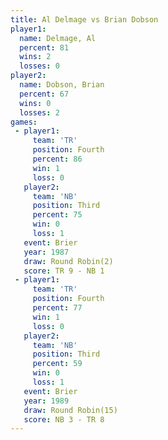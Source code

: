 ```yaml
---
title: Al Delmage vs Brian Dobson
player1:             
  name: Delmage, Al  
  percent: 81        
  wins: 2            
  losses: 0          
player2:             
  name: Dobson, Brian
  percent: 67        
  wins: 0            
  losses: 2          
games:
 - player1:          
     team: 'TR'      
     position: Fourth
     percent: 86     
     win: 1          
     loss: 0         
   player2:         
     team: 'NB'     
     position: Third
     percent: 75    
     win: 0         
     loss: 1        
   event: Brier        
   year: 1987          
   draw: Round Robin(2)
   score: TR 9 - NB 1  
 - player1:          
     team: 'TR'      
     position: Fourth
     percent: 77     
     win: 1          
     loss: 0         
   player2:         
     team: 'NB'     
     position: Third
     percent: 59    
     win: 0         
     loss: 1        
   event: Brier         
   year: 1989           
   draw: Round Robin(15)
   score: NB 3 - TR 8   
---
```

